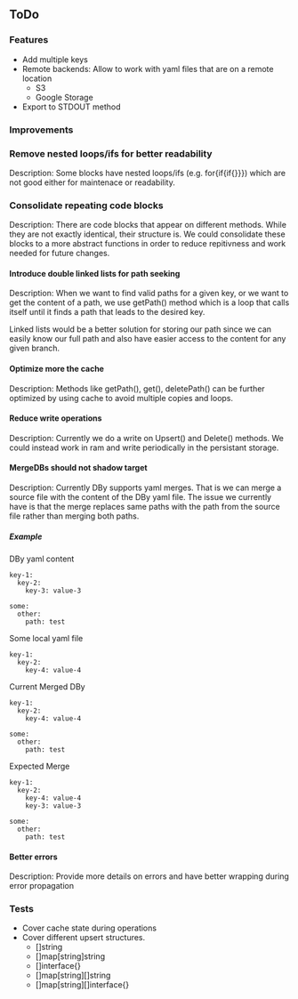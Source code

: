 ## ToDo

### Features

- Add multiple keys
- Remote backends: Allow to work with yaml files that are on a remote location
  - S3
  - Google Storage
- Export to STDOUT method

### Improvements

### Remove nested loops/ifs for better readability

Description: Some blocks have nested loops/ifs (e.g. for{if{if{}}}) which are not good
either for maintenace or readability.

### Consolidate repeating code blocks

Description: There are code blocks that appear on different methods. While they are
not exactly identical, their structure is. We could consolidate these blocks to a
more abstract functions in order to reduce repitivness and work needed for future
changes.

#### Introduce double linked lists for path seeking

Description: When we want to find valid paths for a given key, or we want to get 
the content of a path, we use getPath() method which is a loop that calls itself 
until it finds a path that leads to the desired key.

Linked lists would be a better solution for storing our path since we can easily
know our full path and also have easier access to the content for any given branch.

#### Optimize more the cache

Description: Methods like getPath(), get(), deletePath() can be further optimized by 
using cache to avoid multiple copies and loops. 

#### Reduce write operations

Description: Currently we do a write on Upsert() and Delete() methods. We could instead 
work in ram and write periodically in the persistant storage.

#### MergeDBs should not shadow target

Description: Currently DBy supports yaml merges. That is we can merge a source file with 
the content of the DBy yaml file. The issue we currently have is that the merge replaces 
same paths with the path from the source file rather than merging both paths.

##### Example

DBy yaml content

```
key-1:
  key-2:
    key-3: value-3

some:
  other:
    path: test
```

Some local yaml file

```
key-1:
  key-2:
    key-4: value-4

```

Current Merged DBy

```
key-1:
  key-2:
    key-4: value-4

some:
  other:
    path: test
```

Expected Merge

```
key-1:
  key-2:
    key-4: value-4
    key-3: value-3

some:
  other:
    path: test
```

#### Better errors

Description: Provide more details on errors and have better wrapping during error propagation

### Tests

- Cover cache state during operations
- Cover different upsert structures.
    - []string
    - []map[string]string
    - []interface{}
    - []map[string][]string
    - []map[string][]interface{}


